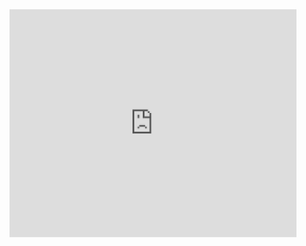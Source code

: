 <iframe 
    src="https://themanronin.github.io"
    width="100%" 
    height="400px"
    frameborder="0"
    allowfullscreen>
</iframe>
